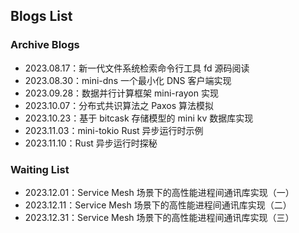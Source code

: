 ## Blogs List

### Archive Blogs

* 2023.08.17：新一代文件系统检索命令行工具 fd 源码阅读
* 2023.08.30：mini-dns 一个最小化 DNS 客户端实现
* 2023.09.28：数据并行计算框架 mini-rayon 实现
* 2023.10.07：分布式共识算法之 Paxos 算法模拟
* 2023.10.23：基于 bitcask 存储模型的 mini kv 数据库实现
* 2023.11.03：mini-tokio Rust 异步运行时示例
* 2023.11.10：Rust 异步运行时探秘

### Waiting List

* 2023.12.01：Service Mesh 场景下的高性能进程间通讯库实现（一）
* 2023.12.11：Service Mesh 场景下的高性能进程间通讯库实现（二）
* 2023.12.31：Service Mesh 场景下的高性能进程间通讯库实现（三）